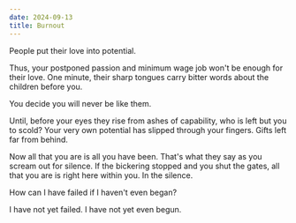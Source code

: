 ```yaml
---
date: 2024-09-13
title: Burnout
---
```


People put their love into potential.

Thus, your postponed passion and minimum wage job
won't be enough for their love.
One minute, their sharp tongues carry bitter words
about the children before you.

You decide you will never be like them.

Until, before your eyes they rise from ashes of capability,
who is left but you to scold?
Your very own potential has slipped through your fingers.
Gifts left far from behind.

Now all that you are is all you have been.
That's what they say as you scream out for silence.
If the bickering stopped and you shut the gates,
all that you are is right here within you.
In the silence.

How can I have failed if I haven't even began?

I have not yet failed.
I have not yet even begun.
